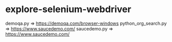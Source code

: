 # explore-selenium-webdriver

demoqa.py => https://demoqa.com/browser-windows
python_org_search.py => https://www.saucedemo.com/
saucedemo.py => https://www.saucedemo.com/

